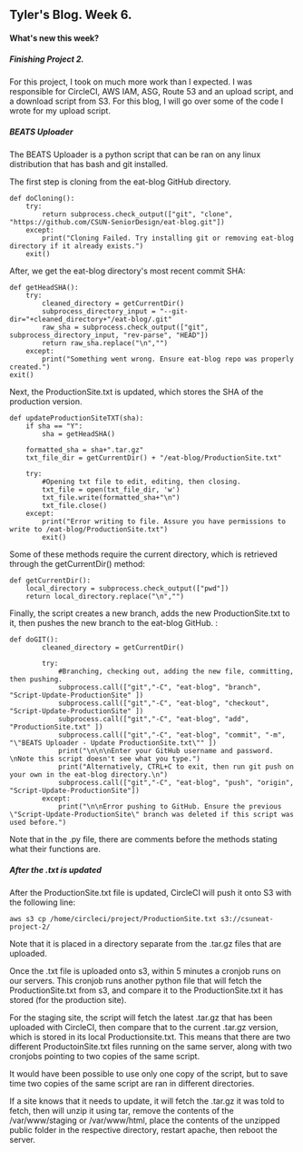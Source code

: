 ## Tyler's Blog. Week 6.
#### What's new this week?

##### Finishing Project 2.
For this project, I took on much more work than I expected. I was responsible for CircleCI, AWS IAM, ASG, Route 53 and an upload script, and a download script from S3. For this blog, I will go over some of the code I wrote for my upload script.

##### BEATS Uploader
The BEATS Uploader is a python script that can be ran on any linux distribution that has bash and git installed.

The first step is cloning from the eat-blog GitHub directory.
```
def doCloning():
    try:
        return subprocess.check_output(["git", "clone", "https://github.com/CSUN-SeniorDesign/eat-blog.git"])
    except:
        print("Cloning Failed. Try installing git or removing eat-blog directory if it already exists.")
    exit()
```

After, we get the eat-blog directory's most recent commit SHA:
```
def getHeadSHA():
    try:
        cleaned_directory = getCurrentDir()
        subprocess_directory_input = "--git-dir="+cleaned_directory+"/eat-blog/.git"
        raw_sha = subprocess.check_output(["git", subprocess_directory_input, "rev-parse", "HEAD"])
        return raw_sha.replace("\n","")
    except:
        print("Something went wrong. Ensure eat-blog repo was properly created.")
exit()
```

Next, the ProductionSite.txt is updated, which stores the SHA of the production version.

```
def updateProductionSiteTXT(sha):
    if sha == "Y":
        sha = getHeadSHA()

    formatted_sha = sha+".tar.gz"
    txt_file_dir = getCurrentDir() + "/eat-blog/ProductionSite.txt"

    try:
        #Opening txt file to edit, editing, then closing.
        txt_file = open(txt_file_dir, 'w')
        txt_file.write(formatted_sha+"\n")
        txt_file.close()
    except:
        print("Error writing to file. Assure you have permissions to write to /eat-blog/ProductionSite.txt")
        exit()
```

Some of these methods require the current directory, which is retrieved through the getCurrentDir() method:

```
def getCurrentDir():
    local_directory = subprocess.check_output(["pwd"])
    return local_directory.replace("\n","")
```

Finally, the script creates a new branch, adds the new ProductionSite.txt to it, then pushes the new branch to the eat-blog GitHub. :

```
def doGIT():
        cleaned_directory = getCurrentDir()
    
        try:
            #Branching, checking out, adding the new file, committing, then pushing.
            subprocess.call(["git","-C", "eat-blog", "branch", "Script-Update-ProductionSite" ])
            subprocess.call(["git","-C", "eat-blog", "checkout", "Script-Update-ProductionSite" ])
            subprocess.call(["git","-C", "eat-blog", "add", "ProductionSite.txt" ])
            subprocess.call(["git","-C", "eat-blog", "commit", "-m", "\"BEATS Uploader - Update ProductionSite.txt\"" ])
            print("\n\n\nEnter your GitHub username and password. \nNote this script doesn't see what you type.")
            print("Alternatively, CTRL+C to exit, then run git push on your own in the eat-blog directory.\n")
            subprocess.call(["git","-C", "eat-blog", "push", "origin", "Script-Update-ProductionSite"])
        except:
            print("\n\nError pushing to GitHub. Ensure the previous \"Script-Update-ProductionSite\" branch was deleted if this script was used before.")

```
Note that in the .py file, there are comments before the methods stating what their functions are.

##### After the .txt is updated
After the ProductionSite.txt file is updated, CircleCI will push it onto S3 with the following line:

```
aws s3 cp /home/circleci/project/ProductionSite.txt s3://csuneat-project-2/
```

Note that it is placed in a directory separate from the .tar.gz files that are uploaded.

Once the .txt file is uploaded onto s3, within 5 minutes a cronjob runs on our servers. This cronjob runs another python file that will fetch the ProductionSite.txt from s3, and compare it to the ProductionSite.txt it has stored (for the production site).

For the staging site, the script will fetch the latest .tar.gz that has been uploaded with CircleCI, then compare that to the current .tar.gz version, which is stored in its local Productionsite.txt. This means that there are two different ProductoinSite.txt files running on the same server, along with two cronjobs pointing to two copies of the same script.

It would have been possible to use only one copy of the script, but to save time two copies of the same script are ran in different directories.

If a site knows that it needs to update, it will fetch the .tar.gz it was told to fetch, then will unzip it using tar, remove the contents of the /var/www/staging or /var/www/html, place the contents of the unzipped public folder in the respective directory, restart apache, then reboot the server.


